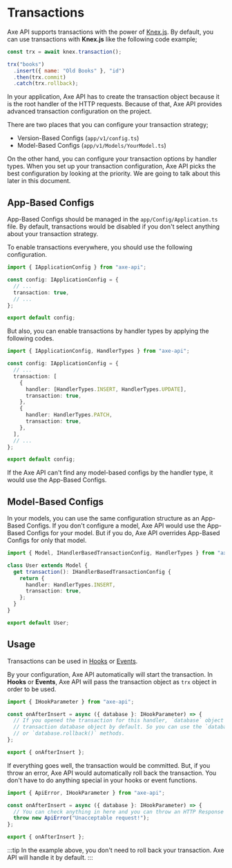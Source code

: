 # Transactions

Axe API supports transactions with the power of [Knex.js](http://knexjs.org/#Transactions). By default, you can use transactions with **Knex.js** like the following code example;

```js
const trx = await knex.transaction();

trx("books")
  .insert({ name: "Old Books" }, "id")
  .then(trx.commit)
  .catch(trx.rollback);
```

In your application, Axe API has to create the transaction object because it is the root handler of the HTTP requests. Because of that, Axe API provides advanced transaction configuration on the project.

There are two places that you can configure your transaction strategy;

- Version-Based Configs (`app/v1/config.ts`)
- Model-Based Configs (`app/v1/Models/YourModel.ts`)

On the other hand, you can configure your transaction options by handler types. When you set up your transaction configuration, Axe API picks the best configuration by looking at the priority. We are going to talk about this later in this document.

## App-Based Configs

App-Based Configs should be managed in the `app/Config/Application.ts` file. By default, transactions would be disabled if you don't select anything about your transaction strategy.

To enable transactions everywhere, you should use the following configuration.

```ts
import { IApplicationConfig } from "axe-api";

const config: IApplicationConfig = {
  // ...
  transaction: true,
  // ...
};

export default config;
```

But also, you can enable transactions by handler types by applying the following codes.

```ts
import { IApplicationConfig, HandlerTypes } from "axe-api";

const config: IApplicationConfig = {
  // ...
  transaction: [
    {
      handler: [HandlerTypes.INSERT, HandlerTypes.UPDATE],
      transaction: true,
    },
    {
      handler: HandlerTypes.PATCH,
      transaction: true,
    },
  ],
  // ...
};

export default config;
```

If the Axe API can't find any model-based configs by the handler type, it would use the App-Based Configs.

## Model-Based Configs

In your models, you can use the same configuration structure as an App-Based Configs. If you don't configure a model, Axe API would use the App-Based Configs for your model. But if you do, Axe API overrides App-Based Configs for only that model.

```ts
import { Model, IHandlerBasedTransactionConfig, HandlerTypes } from "axe-api";

class User extends Model {
  get transaction(): IHandlerBasedTransactionConfig {
    return {
      handler: HandlerTypes.INSERT,
      transaction: true,
    };
  }
}

export default User;
```

## Usage

Transactions can be used in [Hooks](/advanced/hooks.html) or [Events](/advanced/hooks.html#events).

By your configuration, Axe API automatically will start the transaction. In **Hooks** or **Events**, Axe API will pass the transaction object as `trx` object in order to be used.

```ts
import { IHookParameter } from "axe-api";

const onAfterInsert = async ({ database }: IHookParameter) => {
  // If you opened the transaction for this handler, `database` object is a
  // transaction database object by default. So you can use the `database.commit()`
  // or `database.rollback()` methods.
};

export { onAfterInsert };
```

If everything goes well, the transaction would be committed. But, if you throw an error, Axe API would automatically roll back the transaction. You don't have to do anything special in your hooks or event functions.

```ts
import { ApiError, IHookParameter } from "axe-api";

const onAfterInsert = async ({ database }: IHookParameter) => {
  // You can check anything in here and you can throw an HTTP Response as an exception
  throw new ApiError("Unacceptable request!");
};

export { onAfterInsert };
```

:::tip
In the example above, you don't need to roll back your transaction. Axe API will handle it by default.
:::
